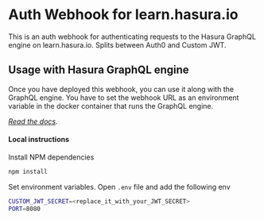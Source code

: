 # Auth Webhook for learn.hasura.io

This is an auth webhook for authenticating requests to the Hasura GraphQL engine on learn.hasura.io. Splits between Auth0 and Custom JWT.

## Usage with Hasura GraphQL engine

Once you have deployed this webhook, you can use it along with the GraphQL engine. You have to set the webhook URL as an environment variable in the docker container that runs the GraphQL engine.

*[Read the docs](https://docs.hasura.io/1.0/graphql/manual/auth/webhook.html).*

#### Local instructions

Install NPM dependencies

```bash
npm install
```

Set environment variables. Open `.env` file and add the following env

```bash
CUSTOM_JWT_SECRET=<replace_it_with_your_JWT_SECRET>
PORT=8080
```
